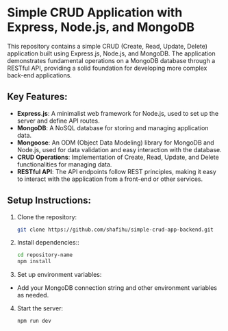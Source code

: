 # Simple CRUD Application with Express, Node.js, and MongoDB

This repository contains a simple CRUD (Create, Read, Update, Delete) application built using Express.js, Node.js, and MongoDB. The application demonstrates fundamental operations on a MongoDB database through a RESTful API, providing a solid foundation for developing more complex back-end applications.

## Key Features:
- **Express.js**: A minimalist web framework for Node.js, used to set up the server and define API routes.
- **MongoDB**: A NoSQL database for storing and managing application data.
- **Mongoose**: An ODM (Object Data Modeling) library for MongoDB and Node.js, used for data validation and easy interaction with the database.
- **CRUD Operations**: Implementation of Create, Read, Update, and Delete functionalities for managing data.
- **RESTful API**: The API endpoints follow REST principles, making it easy to interact with the application from a front-end or other services.

## Setup Instructions:
1. Clone the repository:
   ```bash
   git clone https://github.com/shafihu/simple-crud-app-backend.git
   
2. Install dependencies::
   ```bash
   cd repository-name
   npm install

3. Set up environment variables:
- Add your MongoDB connection string and other environment variables as needed.

4. Start the server:
   ```bash
   npm run dev
